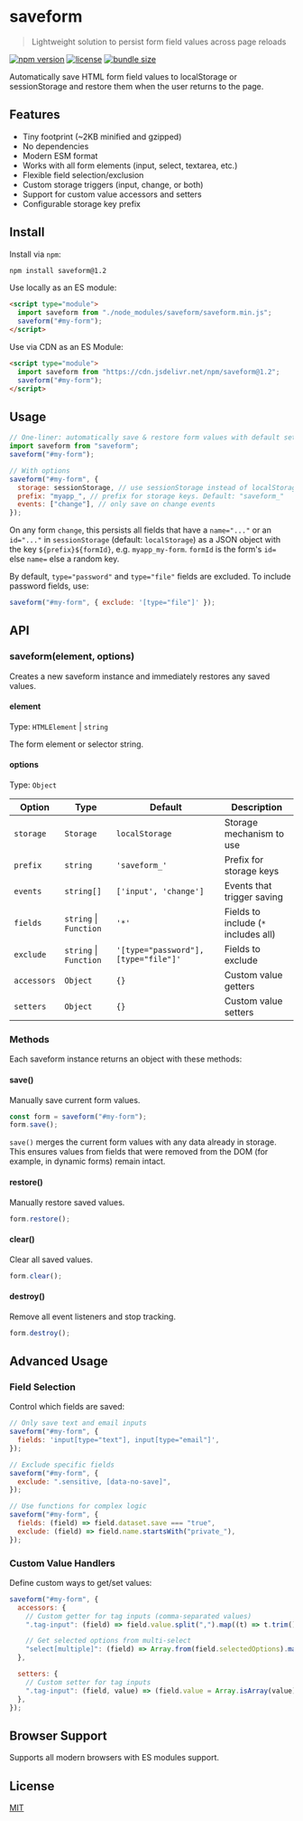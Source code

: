 # saveform

> Lightweight solution to persist form field values across page reloads

[![npm version](https://img.shields.io/npm/v/saveform.svg)](https://www.npmjs.com/package/saveform)
[![license](https://img.shields.io/npm/l/saveform.svg)](https://github.com/sanand0/saveform/blob/main/LICENSE)
[![bundle size](https://img.shields.io/bundlephobia/minzip/saveform)](https://bundlephobia.com/package/saveform)

Automatically save HTML form field values to localStorage or sessionStorage and restore them when the user returns to the page.

## Features

- Tiny footprint (~2KB minified and gzipped)
- No dependencies
- Modern ESM format
- Works with all form elements (input, select, textarea, etc.)
- Flexible field selection/exclusion
- Custom storage triggers (input, change, or both)
- Support for custom value accessors and setters
- Configurable storage key prefix

## Install

Install via `npm`:

```bash
npm install saveform@1.2
```

Use locally as an ES module:

```html
<script type="module">
  import saveform from "./node_modules/saveform/saveform.min.js";
  saveform("#my-form");
</script>
```

Use via CDN as an ES Module:

```html
<script type="module">
  import saveform from "https://cdn.jsdelivr.net/npm/saveform@1.2";
  saveform("#my-form");
</script>
```

## Usage

```js
// One-liner: automatically save & restore form values with default settings
import saveform from "saveform";
saveform("#my-form");

// With options
saveform("#my-form", {
  storage: sessionStorage, // use sessionStorage instead of localStorage
  prefix: "myapp_", // prefix for storage keys. Default: "saveform_"
  events: ["change"], // only save on change events
});
```

On any form `change`, this persists all fields that have a `name="..."` or an `id="..."` in `sessionStorage` (default: `localStorage`) as a JSON object with the key `${prefix}${formId}`, e.g. `myapp_my-form`. `formId` is the form's `id=` else `name=` else a random key.

By default, `type="password"` and `type="file"` fields are excluded. To include password fields, use:

```js
saveform("#my-form", { exclude: '[type="file"]' });
```

## API

### saveform(element, options)

Creates a new saveform instance and immediately restores any saved values.

#### element

Type: `HTMLElement` | `string`

The form element or selector string.

#### options

Type: `Object`

| Option      | Type                   | Default                              | Description                          |
| ----------- | ---------------------- | ------------------------------------ | ------------------------------------ |
| `storage`   | `Storage`              | `localStorage`                       | Storage mechanism to use             |
| `prefix`    | `string`               | `'saveform_'`                        | Prefix for storage keys              |
| `events`    | `string[]`             | `['input', 'change']`                | Events that trigger saving           |
| `fields`    | `string` \| `Function` | `'*'`                                | Fields to include (`*` includes all) |
| `exclude`   | `string` \| `Function` | `'[type="password"], [type="file"]'` | Fields to exclude                    |
| `accessors` | `Object`               | `{}`                                 | Custom value getters                 |
| `setters`   | `Object`               | `{}`                                 | Custom value setters                 |

### Methods

Each saveform instance returns an object with these methods:

#### save()

Manually save current form values.

```js
const form = saveform("#my-form");
form.save();
```

`save()` merges the current form values with any data already in storage. This ensures values
from fields that were removed from the DOM (for example, in dynamic forms) remain intact.

#### restore()

Manually restore saved values.

```js
form.restore();
```

#### clear()

Clear all saved values.

```js
form.clear();
```

#### destroy()

Remove all event listeners and stop tracking.

```js
form.destroy();
```

## Advanced Usage

### Field Selection

Control which fields are saved:

```js
// Only save text and email inputs
saveform("#my-form", {
  fields: 'input[type="text"], input[type="email"]',
});

// Exclude specific fields
saveform("#my-form", {
  exclude: ".sensitive, [data-no-save]",
});

// Use functions for complex logic
saveform("#my-form", {
  fields: (field) => field.dataset.save === "true",
  exclude: (field) => field.name.startsWith("private_"),
});
```

### Custom Value Handlers

Define custom ways to get/set values:

```js
saveform("#my-form", {
  accessors: {
    // Custom getter for tag inputs (comma-separated values)
    ".tag-input": (field) => field.value.split(",").map((t) => t.trim()),

    // Get selected options from multi-select
    "select[multiple]": (field) => Array.from(field.selectedOptions).map((opt) => opt.value),
  },

  setters: {
    // Custom setter for tag inputs
    ".tag-input": (field, value) => (field.value = Array.isArray(value) ? value.join(", ") : value),
  },
});
```

## Browser Support

Supports all modern browsers with ES modules support.

## License

[MIT](LICENSE)
